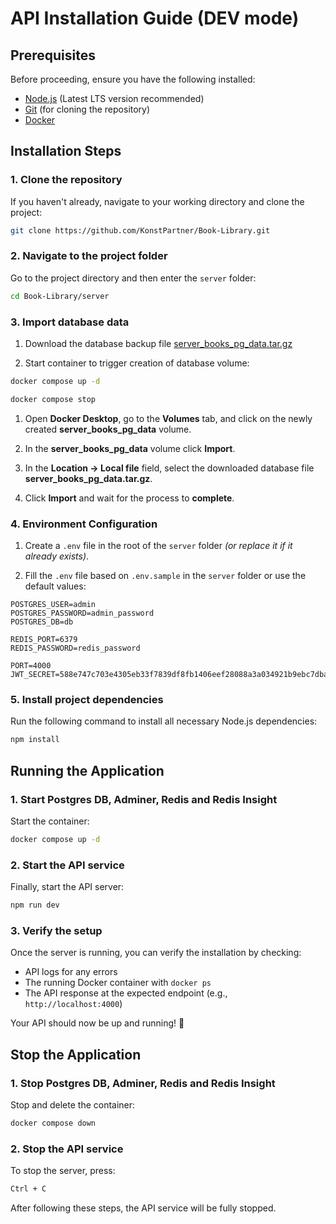 # API Installation Guide (DEV mode)

## Prerequisites
Before proceeding, ensure you have the following installed:
- [Node.js](https://nodejs.org/) (Latest LTS version recommended)
- [Git](https://git-scm.com/downloads) (for cloning the repository)
- [Docker](https://www.docker.com/)

## Installation Steps

### 1. Clone the repository
If you haven't already, navigate to your working directory and clone the project:
```sh
git clone https://github.com/KonstPartner/Book-Library.git
```

### 2. Navigate to the project folder
Go to the project directory and then enter the `server` folder:
```sh
cd Book-Library/server
```

### 3. Import database data
1. Download the database backup file [server_books_pg_data.tar.gz](https://drive.google.com/file/d/1Aa2KlWFEvUvak4vr3EIkq3EdGoqV_09D/view?usp=sharing)

1.  Start container to trigger creation of database volume:
```sh
docker compose up -d

docker compose stop
```

1. Open **Docker Desktop**, go to the **Volumes** tab, and click on the newly created **server_books_pg_data** volume.

1. In the **server_books_pg_data** volume click **Import**.

1. In the **Location -> Local file** field, select the downloaded database file **server_books_pg_data.tar.gz**.

1. Click **Import** and wait for the process to **complete**.

### 4. Environment Configuration
1. Create a `.env` file in the root of the `server` folder *(or replace it if it already exists)*.

2. Fill the `.env` file based on `.env.sample` in the `server` folder or use the default values:
```env
POSTGRES_USER=admin
POSTGRES_PASSWORD=admin_password
POSTGRES_DB=db

REDIS_PORT=6379
REDIS_PASSWORD=redis_password

PORT=4000
JWT_SECRET=588e747c703e4305eb33f7839df8fb1406eef28088a3a034921b9ebc7dba3c1e
```

### 5. Install project dependencies
Run the following command to install all necessary Node.js dependencies:
```sh
npm install
```

## Running the Application

### 1.  Start Postgres DB, Adminer, Redis and Redis Insight
Start the container:
```sh
docker compose up -d
```

### 2. Start the API service
Finally, start the API server:
```sh
npm run dev
```

### 3. Verify the setup
Once the server is running, you can verify the installation by checking:
- API logs for any errors
- The running Docker container with `docker ps`
- The API response at the expected endpoint (e.g., `http://localhost:4000`)

Your API should now be up and running! 🚀

## Stop the Application

### 1.  Stop Postgres DB, Adminer, Redis and Redis Insight
Stop and delete the container:
```sh
docker compose down
```

### 2. Stop the API service
To stop the server, press:
```sh
Ctrl + C
```

After following these steps, the API service will be fully stopped.
